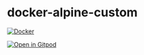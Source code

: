 # docker-alpine-custom

[![Docker](https://github.com/manegit/docker-alpine-custom/actions/workflows/docker-publish.yml/badge.svg)](https://github.com/manegit/docker-alpine-custom/actions/workflows/docker-publish.yml)

[![Open in Gitpod](https://gitpod.io/button/open-in-gitpod.svg)](https://gitpod.io/#https://github.com/manegit/docker-alpine-custom)
